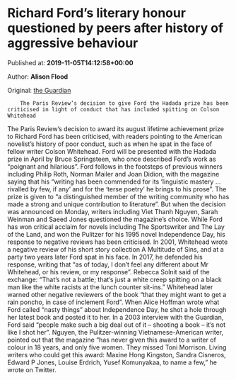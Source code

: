 
# Richard Ford’s literary honour questioned by peers after history of aggressive behaviour

Published at: **2019-11-05T14:12:58+00:00**

Author: **Alison Flood**

Original: [the Guardian](https://www.theguardian.com/books/2019/nov/05/richard-ford-literary-honour-questioned-by-peers-paris-review-hadada-prize)


        The Paris Review’s decision to give Ford the Hadada prize has been criticised in light of conduct that has included spitting on Colson Whitehead
      
The Paris Review’s decision to award its august lifetime achievement prize to Richard Ford has been criticised, with readers pointing to the American novelist’s history of poor conduct, such as when he spat in the face of fellow writer Colson Whitehead.
Ford will be presented with the Hadada prize in April by Bruce Springsteen, who once described Ford’s work as “poignant and hilarious”. Ford follows in the footsteps of previous winners including Philip Roth, Norman Mailer and Joan Didion, with the magazine saying that his “writing has been commended for its ‘linguistic mastery … rivalled by few, if any’ and for the ‘terse poetry’ he brings to his prose”.
The prize is given to “a distinguished member of the writing community who has made a strong and unique contribution to literature”.
But when the decision was announced on Monday, writers including Viet Thanh Nguyen, Sarah Weinman and Saeed Jones questioned the magazine’s choice. While Ford has won critical acclaim for novels including The Sportswriter and The Lay of the Land, and won the Pulitzer for his 1995 novel Independence Day, his response to negative reviews has been criticised.
In 2001, Whitehead wrote a negative review of his short story collection A Multitude of Sins, and at a party two years later Ford spat in his face. In 2017, he defended his response, writing that “as of today, I don’t feel any different about Mr Whitehead, or his review, or my response”.
Rebecca Solnit said of the exchange: “That’s not a battle; that’s just a white creep spitting on a black man like the white racists at the lunch counter sit-ins.” Whitehead later warned other negative reviewers of the book “that they might want to get a rain poncho, in case of inclement Ford”.
When Alice Hoffman wrote what Ford called “nasty things” about Independence Day, he shot a hole through her latest book and posted it to her. In a 2003 interview with the Guardian, Ford said “people make such a big deal out of it – shooting a book – it’s not like I shot her”.
Nguyen, the Pulitzer-winning Vietnamese-American writer, pointed out that the magazine “has never given this award to a writer of colour in 18 years, and only five women. They missed Toni Morrison. Living writers who could get this award: Maxine Hong Kingston, Sandra Cisneros, Edward P Jones, Louise Erdrich, Yusef Komunyakaa, to name a few,” he wrote on Twitter.
